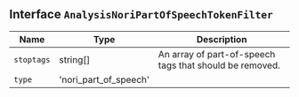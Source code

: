 ## Interface `AnalysisNoriPartOfSpeechTokenFilter`

| Name | Type | Description |
| - | - | - |
| `stoptags` | string[] | An array of part-of-speech tags that should be removed. |
| `type` | 'nori_part_of_speech' | &nbsp; |
